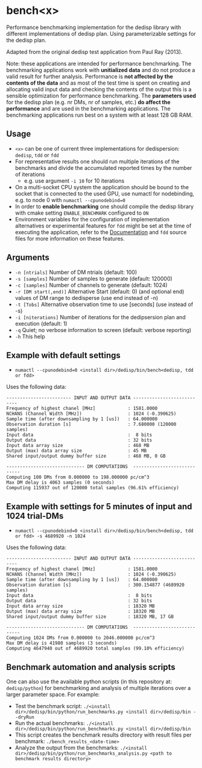 # bench\<x\>
Performance benchmarking implementation for the dedisp library with different implementations of dedisp plan.
Using parameterizable settings for the dedisp plan.

Adapted from the original dedisp test application from Paul Ray (2013).

Note: these applications are intended for performance benchmarking.
The benchmarking applications work with **unitialized data** and do not produce a valid result for further analysis.
Performance is **not affected by the contents of the data** and as most of the test time is spent on creating and allocating valid input data and checking the contents of the output this is a sensible optimization for performance benchmarking.
The **parameters used** for the dedisp plan (e.g. nr DMs, nr of samples, etc.) **do affect the performance** and are used in the benchmarking applications.
The benchmarking applications run best on a system with at least 128 GB RAM.

## Usage
- `<x>` can be one of current three implementations for dedispersion: `dedisp`, `tdd` or `fdd`
- For representative results one should run multiple iterations of the benchmarks and divide the accumulated reported times by the number of iterations
    - e.g. use argument `-i 10` for 10 iterations
- On a multi-socket CPU system the application should be bound to the socket that is connected to the used GPU, use numactl for nodebinding, e.g. to node 0 with `numactl --cpunodebind=0`
- In order to **enable benchmarking** one should compile the dedisp library with cmake setting `ENABLE_BENCHMARK` configured to `ON`
- Environment variables for the configuration of implementation alternatives or experimental features for `fdd` might be set at the time of executing the application, refer to the [Documentation](../../Documentation.md) and `fdd` source files for more information on these features.

## Arguments
- `-n [ntrials]`        Number of DM ntrials (default: 100)
- `-s [samples]`        Number of samples to generate (default: 120000)
- `-c [samples]`        Number of channels to generate (default: 1024)
- `-r [DM start(,end)]` Alternative Start (default: 0) (and optional end) values of DM range to dedisperse (use end instead of -n)
- `-t [Tobs]`           Alternative observation time to use [seconds] (use instead of -s)
- `-i [niterations]`    Number of iterations for the dedipsersion plan and execution (default: 1)
- `-q`                  Quiet; no verbose information to screen (default: verbose reporting)
- `-h`                  This help

## Example with default settings
- `numactl --cpunodebind=0 <install dir>/dedisp/bin/bench<dedisp, tdd or fdd>`

Uses the following data:
```
------------------------ INPUT AND OUTPUT DATA ---------------------------
Frequency of highest chanel [MHz]            : 1581.0000
NCHANS (Channel Width [MHz])                 : 1024 (-0.390625)
Sample time (after downsampling by 1 [us])   : 64.000000
Observation duration [s]                     : 7.680000 (120000 samples)
Input data                                   :  8 bits
Output data                                  : 32 bits
Input data array size                        : 468 MB
Output (max) data array size                 : 45 MB
Shared input/output dummy buffer size        : 468 MB, 0 GB

----------------------------- DM COMPUTATIONS  ----------------------------
Computing 100 DMs from 0.000000 to 198.000000 pc/cm^3
Max DM delay is 4063 samples (0 seconds)
Computing 115937 out of 120000 total samples (96.61% efficiency)

```

## Example with settings for 5 minutes of input and 1024 trial-DMs
- `numactl --cpunodebind=0 <install dir>/dedisp/bin/bench<dedisp, tdd or fdd> -s 4689920 -n 1024`

Uses the following data:
```
------------------------ INPUT AND OUTPUT DATA ---------------------------
Frequency of highest chanel [MHz]            : 1581.0000
NCHANS (Channel Width [MHz])                 : 1024 (-0.390625)
Sample time (after downsampling by 1 [us])   : 64.000000
Observation duration [s]                     : 300.154877 (4689920 samples)
Input data                                   :  8 bits
Output data                                  : 32 bits
Input data array size                        : 18320 MB
Output (max) data array size                 : 18320 MB
Shared input/output dummy buffer size        : 18320 MB, 17 GB

----------------------------- DM COMPUTATIONS  ----------------------------
Computing 1024 DMs from 0.000000 to 2046.000000 pc/cm^3
Max DM delay is 41980 samples (3 seconds)
Computing 4647940 out of 4689920 total samples (99.10% efficiency)
```

## Benchmark automation and analysis scripts
One can also use the available python scripts (in this repository at: `dedisp/python`) for benchmarking and analysis of multiple iterations over a larger parameter space. For example:
- Test the benchmark script: `./<install dir>/dedisp/bin/python/run_benchmarks.py <install dir>/dedisp/bin --dryRun`
- Run the actual benchmarks: `./<install dir>/dedisp/bin/python/run_benchmarks.py <install dir>/dedisp/bin`
- This script creates the benchmark results directory with result files per benchmark: `./bench_results_<date-time>`
- Analyze the output from the benchmarks: `./<install dir>/dedisp/bin/python/run_benchmarks_analysis.py <path to benchmark results directory>`